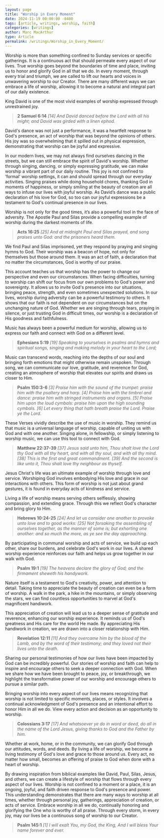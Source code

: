 ```yaml
---
layout: page
title: "Worship in Every Moment"
date: 2024-11-19 00:00:00 -0400
tags: [article, writings, worship, faith]
categories: [writings]
author: Marc MacArthur
type: Article
permalink: /writings/Worship_in_Every_Moment/
---
```


Worship is more than something confined to Sunday services or specific gatherings. It is a continuous act that should permeate every aspect of our lives. True worship goes beyond the boundaries of time and place, inviting us to honor and glorify God in all that we do. In every moment, through every trial and triumph, we are called to lift our hearts and voices in unwavering worship to our Creator. There are many different ways we can embrace a life of worship, allowing it to become a natural and integral part of our daily existence.

King David is one of the most vivid examples of worship expressed through unrestrained joy. 

> **2 Samuel 6:14**
> *[14] And David danced before the Lord with all his might; and David was girded with a linen ephod.*

David's dance was not just a performance, it was a heartfelt response to God's presence, an act of worship that was beyond the opinions of others. His joy was so overwhelming that it spilled out in physical expression, demonstrating that worship can be joyful and expressive.

In our modern lives, we may not always find ourselves dancing in the streets, but we can still embrace the spirit of David's worship. Whether through singing, dancing, or simply expressing gratitude, we can make worship a vibrant part of our daily routine. This joy is not confined to ‘formal’ worship settings, it can and should spread through our everyday activities. Singing praises while doing household chores, thanking God in moments of happiness, or simply smiling at the beauty of creation are all ways to infuse our lives with joyful worship. As David’s dance was a public declaration of his love for God, so too can our joyful expressions be a testament to God's continual presence in our lives.

Worship is not only for the good times, it’s also a powerful tool in the face of adversity. The Apostle Paul and Silas provide a compelling example of worship during the darkest moments of life. 

> **Acts 16:25**
> *[25] And at midnight Paul and Silas prayed, and sang praises unto God: and the prisoners heard them.*

We find Paul and Silas imprisoned, yet they respond by praying and singing hymns to God. Their worship was a beacon of hope, not only for themselves but those around them. It was an act of faith, a declaration that no matter the circumstances, God is worthy of our praise.

This account teaches us that worship has the power to change our perspective and even our circumstances. When facing difficulties, turning to worship can shift our focus from our own problems to God's power and sovereignty. It allows us to invite God's presence into our situations, bringing peace, strength, and even sometimes unexpected solutions. In our lives, worship during adversity can be a powerful testimony to others. It shows that our faith is not dependent on our circumstances but on the unchanging nature of God. Whether we are singing through tears, praying in silence, or just trusting God in difficult times, our worship is a declaration of His goodness and faithfulness.

Music has always been a powerful medium for worship, allowing us to express our faith and connect with God on a different level. 

> **Ephesians 5:19**
> *[19] Speaking to yourselves in psalms and hymns and spiritual songs, singing and making melody in your heart to the Lord;*

Music can transcend words, reaching into the depths of our soul and bringing forth emotions that might otherwise remain unspoken. Through song, we can communicate our love, gratitude, and reverence for God, creating an atmosphere of worship that elevates our spirits and draws us closer to Him.

> **Psalm 150:3-6**
> *[3] Praise him with the sound of the trumpet: praise him with the psaltery and harp.*
> *[4] Praise him with the timbrel and dance: praise him with stringed instruments and organs.*
> *[5] Praise him upon the loud cymbals: praise him upon the high sounding cymbals.*
> *[6] Let every thing that hath breath praise the Lord. Praise ye the Lord.*

These Verses vividly describe the use of music in worship. They remind us that music is a universal language of worship, capable of uniting us with God and with one another. Singing alone, in fellowship, or simply listening to worship music, we can use this tool to connect with God.

> **Matthew 22:37-39**
> *[37] Jesus said unto him, Thou shalt love the Lord thy God with all thy heart, and with all thy soul, and with all thy mind.*
> *[38] This is the first and great commandment.*
> *[39] And the second is like unto it, Thou shalt love thy neighbour as thyself.*

Jesus Christ's life was an ultimate example of worship through love and service. Worshiping God involves embodying His love and grace in our interactions with others. This form of worship is not just about grand gestures, it is found in everyday acts of kindness and service.

Living a life of worship means serving others selflessly, showing compassion, and extending grace. Through this we reflect God's character and bring glory to Him. 

> **Hebrews 10:24-25**
> *[24] And let us consider one another to provoke unto love and to good works:*
> *[25] Not forsaking the assembling of ourselves together, as the manner of some is; but exhorting one another: and so much the more, as ye see the day approaching.*

By participating in communal worship and acts of service, we build up each other, share our burdens, and celebrate God's work in our lives. A shared worship experience reinforces our faith and helps us grow together in our walk with God.

> **Psalm 19:1**
> *[19] The heavens declare the glory of God; and the firmament sheweth his handywork.*

Nature itself is a testament to God's creativity, power, and attention to detail. Taking time to appreciate the beauty of creation can even be a form of worship. A walk in the park, a hike in the mountains, or simply observing the stars, we can find countless opportunities to marvel at God's magnificent handiwork.

This appreciation of creation will lead us to a deeper sense of gratitude and reverence, enhancing our worship experience. It reminds us of God's greatness and His care for the world He made. By appreciating His handiwork in creation, we are drawn into a closer relationship with Him.

> **Revelation 12:11**
> *[11] And they overcame him by the blood of the Lamb, and by the word of their testimony; and they loved not their lives unto the death.*

Sharing our personal testimonies of how our lives have been impacted by God can be incredibly powerful. Our stories of worship and faith can help to inspire and encourage others to seek a deeper connection with God. When we share how we have been brought to peace, joy, or breakthrough, we highlight the transformative power of our worship and encourage others to pursue a similar path.

Bringing worship into every aspect of our lives means recognizing that worship is not limited to specific moments, places, or styles. It involves a continual acknowledgment of God's presence and an intentional effort to honor Him in all we do. View every action and decision as an opportunity to worship.

> **Colossians 3:17**
> *[17] And whatsoever ye do in word or deed, do all in the name of the Lord Jesus, giving thanks to God and the Father by him.*

Whether at work, home, or in the community, we can glorify God through our attitudes, words, and deeds. By living a life of worship, we become a living testimony of God's love and grace to those around us. Every act, no matter how small, becomes an offering of praise to God when done with a heart of worship.

By drawing inspiration from biblical examples like David, Paul, Silas, Jesus, and others, we can create a lifestyle of worship that flows through every aspect of our lives. Worship is not confined to a moment or a place, it is an ongoing, joyful, and faith driven response to God's presence and power. This understanding demonstrates that there are many ways to worship at all times, whether through personal joy, gatherings, appreciation of creation, or acts of service. Embrace worship in all we do, continually honoring and glorifying the One who is worthy of all praise. Through every storm, in every joy, may our lives be a continuous song of worship to our Creator.

> **Psalm 145:1**
> *[1] I will exalt You, my God, the King, And I will bless Your name forever and ever.*
